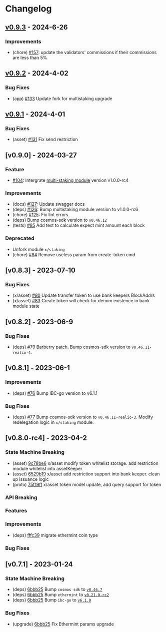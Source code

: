 <!--
Guiding Principles:

Changelogs are for humans, not machines.
There should be an entry for every single version.
The same types of changes should be grouped.
Versions and sections should be linkable.
The latest version comes first.
The release date of each version is displayed.
Mention whether you follow Semantic Versioning.

Usage:

Change log entries are to be added to the Unreleased section under the
appropriate stanza (see below). Each entry should ideally include a tag and
the Github issue reference in the following format:

* (<tag>) \#<issue-number> message

ex: - (upgrade) [#1](https://github.com/realiotech/realio-network/pull/3) Fix Asset types

The issue numbers will later be link-ified during the release process so you do
not have to worry about including a link manually, but you can if you wish.

Types of changes (Stanzas):

"Features" for new features.
"Improvements" for changes in existing functionality.
"Deprecated" for soon-to-be removed features.
"Bug Fixes" for any bug fixes.
"Client Breaking" for breaking CLI commands and REST routes used by end-users.
"API Breaking" for breaking exported APIs used by developers building on SDK.
"State Machine Breaking" for any changes that result in a different AppState given same genesisState and txList.

Ref: https://keepachangelog.com/en/1.0.0/
-->

# Changelog

## [v0.9.3](https://github.com/realiotech/realio-network/releases/tag/v0.9.3) - 2024-6-26

### Improvements

- (chore) [#157](https://github.com/realiotech/realio-network/pull/157): update the validators' commissions if their commissions are less than 5%

## [v0.9.2](https://github.com/realiotech/realio-network/releases/tag/v0.9.1) - 2024-4-02

### Bug Fixes

- (app) [#133](https://github.com/realiotech/realio-network/pull/133) Update fork for multistaking upgrade

## [v0.9.1](https://github.com/realiotech/realio-network/releases/tag/v0.9.1) - 2024-4-01

### Bug Fixes

- (asset) [#131](https://github.com/realiotech/realio-network/pull/131) Fix send restriction 


## [v0.9.0] - 2024-03-27

### Feature

- [#104](https://github.com/realiotech/realio-network/pull/104):  Intergrate [multi-staking module](https://github.com/realiotech/multi-staking) version v1.0.0-rc4

### Improvements

- (docs) [#127](https://github.com/realiotech/realio-network/pull/127): Update swagger docs
- (deps) [#126](https://github.com/realiotech/realio-network/pull/126): Bump multistaking module version to v1.0.0-rc6
- (chore) [#125](https://github.com/realiotech/realio-network/pull/125): Fix lint errors
- (deps) Bump cosmos-sdk version to `v0.46.12`
- (tests) [#85](https://github.com/realiotech/realio-network/pull/85) Add test to calculate expect mint amount each block

### Deprecated

- Unfork module `x/staking`
- (chore) [#84](https://github.com/realiotech/realio-network/pull/84)  Remove useless param from create-token cmd

## [v0.8.3] - 2023-07-10

### Bug Fixes

- (x/asset) [#80](https://github.com/realiotech/realio-network/pull/80) Update transfer token to use bank keepers BlockAddrs
- (x/asset) [#83](https://github.com/realiotech/realio-network/pull/83) Create token will check for denom existence in bank module state

## [v0.8.2] - 2023-06-9

### Bug Fixes

- (deps) [#79](https://github.com/realiotech/realio-network/pull/79) Barberry patch. Bump cosmos-sdk version to `v0.46.11-realio-4`.

## [v0.8.1] - 2023-06-1

### Improvements

- (deps) [#76](https://github.com/realioteach/realio-network/pull/76) Bump IBC-go version to v6.1.1

### Bug Fixes

- (deps) [#77](https://github.com/realiotech/realio-network/pull/77) Bump cosmos-sdk version to `v0.46.11-realio-3`.
  Modify redelegation logic in `x/staking` module.

## [v0.8.0-rc4] - 2023-04-2

### State Machine Breaking
- (asset) [9c78be6](https://github.com/realiotech/realio-network/commit/9c78be67e8fc06997c07a5c84559d41f67cf196f) x/asset modify token whitelist storage. add restriction module whitelist into assetKeeper
- (asset) [6529b19](https://github.com/realiotech/realio-network/commit/6529b19cba0b7abfefb5d476c628a1fe4224f5e5) x/asset add restriction support into bank keeper. clean up issuance logic
- (proto) [75f19ff](https://github.com/realiotech/realio-network/commit/75f19ff86aeff854fa853f4e06d5f72cb3193324) x/asset token model update, add query support for token

### API Breaking

### Features

### Improvements
- (deps) [fffc39](https://github.com/realiotech/realio-network/commit/fffc39c10369ae12691d58dd936d0d7f481dc486) migrate ethermint coin type 

### Bug Fixes
## [v0.7.1] - 2023-01-24

### State Machine Breaking

- (deps) [6bbb25](https://github.com/realiotech/realio-network/commit/6bbb2584e1d855dba77cde49a415fd4dba282cb5) Bump `cosmos sdk` to [`v0.46.7`](https://github.com/realiotech/cosmos-sdk/releases/tag/v0.46.x-realio-alpha-0.6)
- (deps) [6bbb25](https://github.com/realiotech/realio-network/commit/6bbb2584e1d855dba77cde49a415fd4dba282cb5) Bump `ethermint` to [`v0.21.0-rc2`](https://github.com/evmos/ethermint/releases/tag/v0.21.0-rc1)
- (deps) [6bbb25](https://github.com/realiotech/realio-network/commit/6bbb2584e1d855dba77cde49a415fd4dba282cb5) Bump `ibc-go` to [`v6.1.0`](https://github.com/cosmos/ibc-go/releases/tag/v6.1.0)

### Bug Fixes

- (upgrade) [6bbb25](https://github.com/realiotech/realio-network/commit/6bbb2584e1d855dba77cde49a415fd4dba282cb5) Fix Ethermint params upgrade
